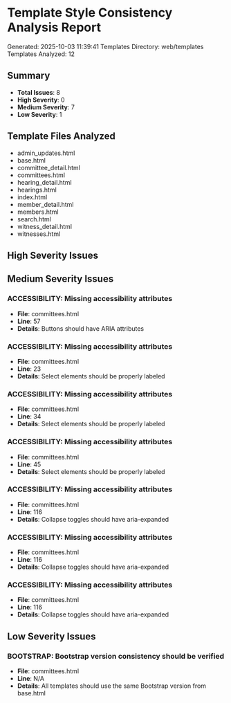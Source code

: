 # Template Style Consistency Analysis Report
Generated: 2025-10-03 11:39:41
Templates Directory: web/templates
Templates Analyzed: 12

## Summary
- **Total Issues**: 8
- **High Severity**: 0
- **Medium Severity**: 7
- **Low Severity**: 1

## Template Files Analyzed
- admin_updates.html
- base.html
- committee_detail.html
- committees.html
- hearing_detail.html
- hearings.html
- index.html
- member_detail.html
- members.html
- search.html
- witness_detail.html
- witnesses.html

## High Severity Issues

## Medium Severity Issues

### ACCESSIBILITY: Missing accessibility attributes
- **File**: committees.html
- **Line**: 57
- **Details**: Buttons should have ARIA attributes

### ACCESSIBILITY: Missing accessibility attributes
- **File**: committees.html
- **Line**: 23
- **Details**: Select elements should be properly labeled

### ACCESSIBILITY: Missing accessibility attributes
- **File**: committees.html
- **Line**: 34
- **Details**: Select elements should be properly labeled

### ACCESSIBILITY: Missing accessibility attributes
- **File**: committees.html
- **Line**: 45
- **Details**: Select elements should be properly labeled

### ACCESSIBILITY: Missing accessibility attributes
- **File**: committees.html
- **Line**: 116
- **Details**: Collapse toggles should have aria-expanded

### ACCESSIBILITY: Missing accessibility attributes
- **File**: committees.html
- **Line**: 116
- **Details**: Collapse toggles should have aria-expanded

### ACCESSIBILITY: Missing accessibility attributes
- **File**: committees.html
- **Line**: 116
- **Details**: Collapse toggles should have aria-expanded

## Low Severity Issues

### BOOTSTRAP: Bootstrap version consistency should be verified
- **File**: committees.html
- **Line**: N/A
- **Details**: All templates should use the same Bootstrap version from base.html
